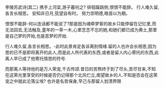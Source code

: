 李陵苏武诗(其二)
携手上河梁,游子暮何之?
徘徊蹊路侧,恨恨不能辞。
行人难久留,各言长相思。
安知非日月,弦望自有时。
努力崇明德,皓首以为期。

恨恨不能辞-何以连话都不能说了?那是因为魂牵梦萦的故乡只能停留在记忆里,而无法回去,无法触及,童年的一草一木,心里念念不忘的她,和她们都已成为黄土,那里是自己梦的开始,也是恶梦的开始.

行人难久留,各言长相思。-此时此景肯定各诉离别情绪.留的人也许会长相思,因为思的已不是即将离开的此人,而是此人所代表的东西,或者是留人内心寄托的东西,此离人早已成了他寄托情思的符号.

而那离人等待他的是万人荣宠,千古传颂.昔日的苦熬终于到了尽头,苦尽甘来,不知在这荣光里享受的时候是否仍记得那个北风伫立,南望故乡的人.不知是否会在这荣宠之中就此沦落尘埃?
也许是名哲保身,早己与那留人划清界限




